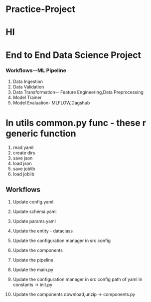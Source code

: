 # Practice-Project
# HI

# End to End Data Science Project

### Workflows--ML Pipeline

1. Data Ingestion
2. Data Validation
3. Data Transformation-- Feature Engineering,Data Preprocessing
4. Model Trainer
5. Model Evaluation- MLFLOW,Dagshub

# In utils common.py func - these r generic function 
1. read yaml
2. create dirs
3. save json
4. load json
5. save joblib
6. load joblib

## Workflows

1. Update config.yaml
2. Update schema.yaml
3. Update params.yaml
4. Update the entity - dataclass
5. Update the configuration manager in src config
6. Update the components
7. Update the pipeline 
8. Update the main.py

5. Update the configuration manager in src config
 path of yaml in constants -> init.py

6. Update the components
 download,unzip -> components.py
 


